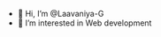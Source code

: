 - 👋 Hi, I’m @Laavaniya-G
- 👀 I’m interested in Web development 

<!---
Laavaniya-G/Laavaniya-G is a ✨ special ✨ repository because its `README.md` (this file) appears on your GitHub profile.
You can click the Preview link to take a look at your changes.
--->
